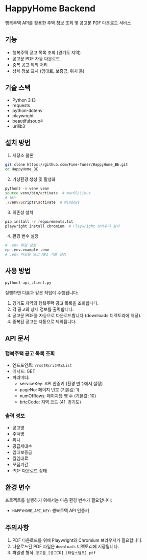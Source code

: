 # HappyHome Backend

행복주택 API를 활용한 주택 정보 조회 및 공고문 PDF 다운로드 서비스

## 기능

- 행복주택 공고 목록 조회 (경기도 지역)
- 공고문 PDF 자동 다운로드
- 중복 공고 제외 처리
- 상세 정보 표시 (임대료, 보증금, 위치 등)

## 기술 스택

- Python 3.13
- requests
- python-dotenv
- playwright
- beautifulsoup4
- urllib3

## 설치 방법

1. 저장소 클론

```bash
git clone https://github.com/Fine-Tuner/HappyHome_BE.git
cd HappyHome_BE
```

2. 가상환경 생성 및 활성화

```bash
python3 -m venv venv
source venv/bin/activate  # macOS/Linux
# 또는
.\venv\Scripts\activate  # Windows
```

3. 의존성 설치

```bash
pip install -r requirements.txt
playwright install chromium  # Playwright 브라우저 설치
```

4. 환경 변수 설정

```bash
# .env 파일 생성
cp .env.example .env
# .env 파일을 열고 API 키를 설정
```

## 사용 방법

```bash
python3 api_client.py
```

실행하면 다음과 같은 작업이 수행됩니다:

1. 경기도 지역의 행복주택 공고 목록을 조회합니다.
2. 각 공고의 상세 정보를 출력합니다.
3. 공고문 PDF를 자동으로 다운로드합니다 (downloads 디렉토리에 저장).
4. 중복된 공고는 자동으로 제외됩니다.

## API 문서

### 행복주택 공고 목록 조회

- 엔드포인트: `/rsdtRcritNtcList`
- 메서드: GET
- 파라미터:
  - serviceKey: API 인증키 (환경 변수에서 설정)
  - pageNo: 페이지 번호 (기본값: 1)
  - numOfRows: 페이지당 행 수 (기본값: 10)
  - brtcCode: 지역 코드 (41: 경기도)

### 출력 정보

- 공고명
- 주택명
- 위치
- 공급세대수
- 임대보증금
- 월임대료
- 모집기간
- PDF 다운로드 상태

## 환경 변수

프로젝트를 실행하기 위해서는 다음 환경 변수가 필요합니다:

- `HAPPYHOME_API_KEY`: 행복주택 API 인증키

## 주의사항

1. PDF 다운로드를 위해 Playwright와 Chromium 브라우저가 필요합니다.
2. 다운로드된 PDF 파일은 `downloads` 디렉토리에 저장됩니다.
3. 파일명 형식: `공고문_[공고ID]_[타임스탬프].pdf`
